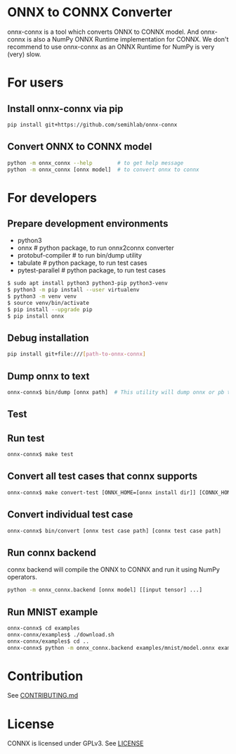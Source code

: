 # ONNX to CONNX Converter
onnx-connx is a tool which converts ONNX to CONNX model. 
And onnx-connx is also a NumPy ONNX Runtime implementation for CONNX.
We don't recommend to use onnx-connx as an ONNX Runtime for NumPy is very (very) slow. 

# For users
## Install onnx-connx via pip
```sh
pip install git+https://github.com/semihlab/onnx-connx
```

## Convert ONNX to CONNX model
```sh
python -m onnx_connx --help        # to get help message
python -m onnx_connx [onnx model]  # to convert onnx to connx
```

# For developers
## Prepare development environments
 * python3
 * onnx               # python package, to run onnx2connx converter
 * protobuf-compiler  # to run bin/dump utility
 * tabulate           # python package, to run test cases
 * pytest-parallel    # python package, to run test cases

```sh
$ sudo apt install python3 python3-pip python3-venv
$ python3 -m pip install --user virtualenv
$ python3 -m venv venv
$ source venv/bin/activate
$ pip install --upgrade pip
$ pip install onnx
```
## Debug installation
```sh
pip install git+file:///[path-to-onnx-connx]
```

## Dump onnx to text
```sh
onnx-connx$ bin/dump [onnx path]  # This utility will dump onnx or pb to text using protoc
```

## Test
## Run test 
```sh
onnx-connx$ make test
```
## Convert all test cases that connx supports
```sh
onnx-connx$ make convert-test [ONNX_HOME=[onnx install dir]] [CONNX_HOME=[connx source dir]] # ONNX_HOME and CONNX_HOME can be omitted
```

## Convert individual test case
```sh
onnx-connx$ bin/convert [onnx test case path] [connx test case path]
```

## Run connx backend
connx backend will compile the ONNX to CONNX and run it using NumPy operators.

```sh
python -m onnx_connx.backend [onnx model] [[input tensor] ...]
```

## Run MNIST example
```sh
onnx-connx$ cd examples
onnx-connx/examples$ ./download.sh
onnx-connx/examples$ cd ..
onnx-connx$ python -m onnx_connx.backend examples/mnist/model.onnx examples/mnist/input_0.pb
```

# Contribution
See [CONTRIBUTING.md](CONTRIBUTING.md)

# License
CONNX is licensed under GPLv3. See [LICENSE](LICENSE)
